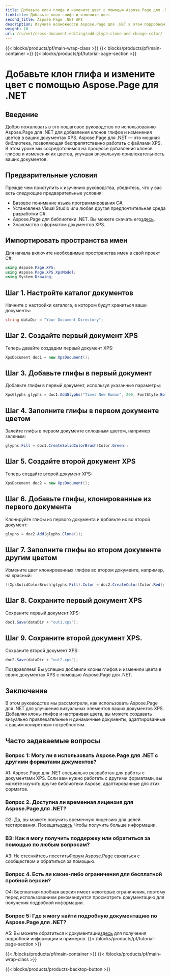 ```yaml
---
title: Добавьте клон глифа и измените цвет с помощью Aspose.Page для .NET
linktitle: Добавьте клон глифа и измените цвет
second_title: Aspose.Page .NET API
description: Изучите возможности Aspose.Page для .NET в этом подробном руководстве. Научитесь легко добавлять клоны глифов и менять цвета в документах XPS.
weight: 10
url: /ru/net/cross-document-editing/add-glyph-clone-and-change-color/
---
```


{{< blocks/products/pf/main-wrap-class >}}
{{< blocks/products/pf/main-container >}}
{{< blocks/products/pf/tutorial-page-section >}}

# Добавьте клон глифа и измените цвет с помощью Aspose.Page для .NET

## Введение

Добро пожаловать в это пошаговое руководство по использованию Aspose.Page для .NET для добавления клонов глифов и изменения цветов в ваших документах XPS. Aspose.Page для .NET — это мощная библиотека, позволяющая беспрепятственно работать с файлами XPS. В этом уроке мы сосредоточимся на процессе добавления клонов глифов и изменения их цветов, улучшая визуальную привлекательность ваших документов.

## Предварительные условия

Прежде чем приступить к изучению руководства, убедитесь, что у вас есть следующие предварительные условия:

- Базовое понимание языка программирования C#.
- Установлена Visual Studio или любая другая предпочтительная среда разработки C#.
-  Aspose.Page для библиотеки .NET. Вы можете скачать его[здесь](https://releases.aspose.com/page/net/).
- Знакомство с форматом документов XPS.

## Импортировать пространства имен

Для начала включите необходимые пространства имен в свой проект C#:

```csharp
using Aspose.Page.XPS;
using Aspose.Page.XPS.XpsModel;
using System.Drawing;
```

## Шаг 1. Настройте каталог документов

Начните с настройки каталога, в котором будут храниться ваши документы:

```csharp
string dataDir = "Your Document Directory";
```

## Шаг 2. Создайте первый документ XPS

Теперь давайте создадим первый документ XPS:

```csharp
XpsDocument doc1 = new XpsDocument();
```

## Шаг 3. Добавьте глифы в первый документ

Добавьте глифы в первый документ, используя указанные параметры:

```csharp
XpsGlyphs glyphs = doc1.AddGlyphs("Times New Roman", 200, FontStyle.Bold, 50, 250, "Test");
```

## Шаг 4. Заполните глифы в первом документе цветом

Залейте глифы в первом документе сплошным цветом, например зеленым:

```csharp
glyphs.Fill = doc1.CreateSolidColorBrush(Color.Green);
```

## Шаг 5. Создайте второй документ XPS

Теперь создайте второй документ XPS:

```csharp
XpsDocument doc2 = new XpsDocument();
```

## Шаг 6. Добавьте глифы, клонированные из первого документа

Клонируйте глифы из первого документа и добавьте их во второй документ:

```csharp
glyphs = doc2.Add(glyphs.Clone());
```

## Шаг 7. Заполните глифы во втором документе другим цветом

Измените цвет клонированных глифов во втором документе, например, на красный:

```csharp
((XpsSolidColorBrush)glyphs.Fill).Color = doc2.CreateColor(Color.Red);
```

## Шаг 8. Сохраните первый документ XPS

Сохраните первый документ XPS:

```csharp
doc1.Save(dataDir + "out1.xps");
```

## Шаг 9. Сохраните второй документ XPS.

Сохраните второй документ XPS:

```csharp
doc2.Save(dataDir + "out2.xps");
```

Поздравляем! Вы успешно добавили клоны глифов и изменили цвета в своих документах XPS с помощью Aspose.Page для .NET.

## Заключение

В этом руководстве мы рассмотрели, как использовать Aspose.Page для .NET для улучшения визуальных элементов ваших документов XPS. Добавляя клоны глифов и настраивая цвета, вы можете создавать визуально привлекательные и динамичные документы, адаптированные к вашим конкретным потребностям.

## Часто задаваемые вопросы

### Вопрос 1: Могу ли я использовать Aspose.Page для .NET с другими форматами документов?

A1: Aspose.Page для .NET специально разработан для работы с документами XPS. Если вам нужно работать с другими форматами, вы можете изучить другие библиотеки Aspose, адаптированные для этих форматов.

### Вопрос 2. Доступна ли временная лицензия для Aspose.Page для .NET?

 О2: Да, вы можете получить временную лицензию для целей тестирования. Посещать[здесь](https://purchase.aspose.com/temporary-license/) Чтобы получить больше информации.

### В3: Как я могу получить поддержку или обратиться за помощью по любым вопросам?

 A3: Не стесняйтесь посетить[Форум Aspose.Page](https://forum.aspose.com/c/page/39) связаться с сообществом и обратиться за помощью.

### Вопрос 4. Есть ли какие-либо ограничения для бесплатной пробной версии?

О4: Бесплатная пробная версия имеет некоторые ограничения, поэтому перед использованием рекомендуется просмотреть документацию для получения подробной информации.

### Вопрос 5: Где я могу найти подробную документацию по Aspose.Page для .NET?

 A5: Вы можете обратиться к документации[здесь](https://reference.aspose.com/page/net/) для получения подробной информации и примеров.
{{< /blocks/products/pf/tutorial-page-section >}}

{{< /blocks/products/pf/main-container >}}
{{< /blocks/products/pf/main-wrap-class >}}

{{< blocks/products/products-backtop-button >}}
